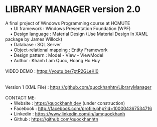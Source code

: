 # LIBRARY MANAGER version 2.0
A final project of Windows Programming course at HCMUTE                                               <br>
    • UI framework : Windows Presentation Foundation (WPF)                                            <br>
    • Design language : Material Design (Use Material Design In XAML package by James Willock)        <br>
    • Database : SQL Server                                                                           <br>
    • Object-relational mapping : Entity Framework                                                    <br>
    • Design pattern : Model - View - ViewModel                                                       <br>
    • Author : Khanh Lam Quoc, Hoang Ho Huy                                                           <br>
                                                                                                      <br>
VIDEO DEMO : https://youtu.be/7ptR2GLeKI0                                                             <br>
                                                                                                      <br>
                                                                                                      <br>
Version 1 (XML File) : https://github.com/quockhanhtn/LibraryManager                                  <br>
                                                                                                      <br>
CONTACT ME:                                                                                           <br>
    • Website : https://quockhanh.dev (under construction)                                            <br>
    • Facebook : http://facebook.com/profile.php?id=100004367534716                                   <br>
    • Linkedin : https://www.linkedin.com/in/lamquockhanh                                             <br>
    • Github : https://github.com/quockhanhtn                                                         <br>
